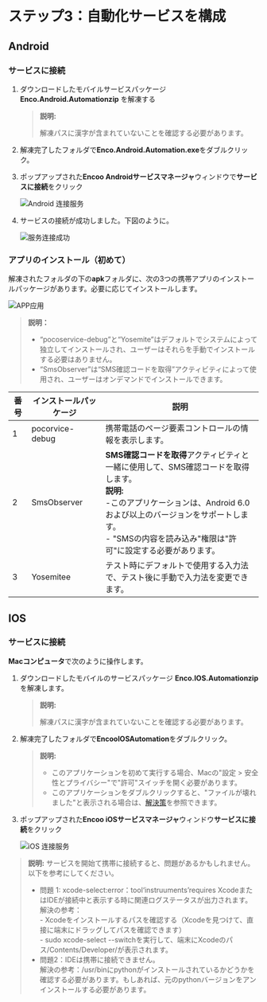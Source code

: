 # ステップ3：自動化サービスを構成

## Android

### サービスに接続

1. ダウンロードしたモバイルサービスパッケージ **Enco.Android.Automationzip** を解凍する

    > **説明:**
    >
    >解凍パスに漢字が含まれていないことを確認する必要があります。

2. 解凍完了したフォルダで**Enco.Android.Automation.exe**をダブルクリック。

3. ポップアップされた**Encoo Androidサービスマネージャ**ウィンドウで**サービスに接続**をクリック

    ![Android 连接服务](https://docimages.blob.core.chinacloudapi.cn/images/Studio/Andriodconnect20201104.png)

4. サービスの接続が成功しました。下図のように。

    ![服务连接成功](https://docimages.blob.core.chinacloudapi.cn/images/Studio/serverconnectsucess20201104.png)

### アプリのインストール（初めて）

解凍されたフォルダの下の**apk**フォルダに、次の3つの携帯アプリのインストールパッケージがあります。必要に応じてインストールします。

![APP应用](https://docimages.blob.core.chinacloudapi.cn/images/Studio/app20201104.png)

> **説明：**
>
>- “pocoservice-debug”と“Yosemite”はデフォルトでシステムによって独立してインストールされ、ユーザーはそれらを手動でインストールする必要はありません。
>- “SmsObserver”は“SMS確認コードを取得”アクティビティによって使用され、ユーザーはオンデマンドでインストールできます。

| **番号** | **インストールパッケージ** | **説明** |
| -------- | ----------------- | ------------------------------------------------------ |
| 1        | pocorvice-debug | 携帯電話のページ要素コントロールの情報を表示します。 |
| 2        | SmsObserver | **SMS確認コードを取得**アクティビティと一緒に使用して、SMS確認コードを取得します。</br>**説明:**</br>-このアプリケーションは、Android 6.0および以上のバージョンをサポートします。</br>- "SMSの内容を読み込み"権限は"許可"に設定する必要があります。 |
| 3        | Yosemitee | テスト時にデフォルトで使用する入力法で、テスト後に手動で入力法を変更できます。 |

## IOS

### サービスに接続

**Macコンピュータ**で次のように操作します。

1. ダウンロードしたモバイルのサービスパッケージ **Enco.IOS.Automationzip** を解凍します。

    > **説明:**
    >
    > 解凍パスに漢字が含まれていないことを確認する必要があります。

2. 解凍完了したフォルダで**EncooIOSAutomation**をダブルクリック。
    > **説明:**
    >- このアプリケーションを初めて実行する場合、Macの"設定 > 安全性とプライバシー"で"許可"スイッチを開く必要があります。
    >- このアプリケーションをダブルクリックすると、"ファイルが壊れました"と表示される場合は、[解決策](https://www.macdo.cn/925.html)を参照できます。

3. ポップアップされた**Encoo iOSサービスマネージャ**ウィンドウ**サービスに接続**をクリック

    ![iOS 连接服务](https://docimages.blob.core.chinacloudapi.cn/images/Studio/iosconnect20201104.png)

> **説明:**
> サービスを開始て携帯に接続すると、問題があるかもしれません。以下を参考にしてください。
>  - 問題 1: xcode-select:error：tool‘instruuments’requires XcodeまたはIDEが接続中と表示する時に関連ログステータスが出力されます。
>  </br> 解決の参考：
 >  <br> - Xcodeをインストールするパスを確認する（Xcodeを見つけて、直接に端末にドラッグしてパスを確認できます）
 >  <br> -  sudo xcode-select --switchを実行して、端末にXcodeのパス/Contents/Developer/が表示されます。
 > - 問題2：IDEは携帯に接続できません。
 > <br> 解決の参考：/usr/binにpythonがインストールされているかどうかを確認する必要があります。もしあれば、元のpythonバージョンをアンインストールする必要があります。
